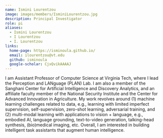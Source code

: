 ```yaml
---
name: Ismini Lourentzou
image: images/members/IsminiLourentzou.jpg
description: Principal Investigator
role: pi
aliases:
  - Ismini Lourentzou
  - I Lourentzou
  - I. Lourentzou
links:
  home-page: https://isminoula.github.io/
  email: ilourentzou@vt.edu
  github: isminoula
  google-scholar: CjxQvikAAAAJ
---
```


I am Assistant Professor of Computer Science at Virginia Tech, where I lead the Perception and LANguage (PLAN) Lab. I am also a member of the Sanghani Center for Artificial Intelligence and Discovery Analytics, and an affiliate faculty member of the National Security Institute and the Center for Advanced Innovation in Agriculture. My work revolves around (1) machine learning challenges related to data, e.g., learning with limited imperfect supervision, self-supervision, zero-shot learning, adversarial training, and (2) multi-modal learning with applications to vision + language, e.g., embodied AI, language grounding, text-to-video generation, talking-head synthesis, (bio)medical imaging, etc. Overall, I am interested in building intelligent task assistants that augment human intelligence. 